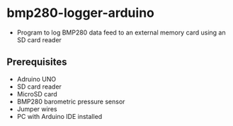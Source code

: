 # bmp280-logger-arduino
* Program to log BMP280 data feed to an external memory card using an SD card reader

## Prerequisites
* Adruino UNO
* SD card reader
* MicroSD card
* BMP280 barometric pressure sensor
* Jumper wires
* PC with Arduino IDE installed

